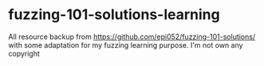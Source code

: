# fuzzing-101-solutions-learning
All resource backup from https://github.com/epi052/fuzzing-101-solutions/ with some adaptation for my fuzzing learning purpose. I'm not own any copyright
